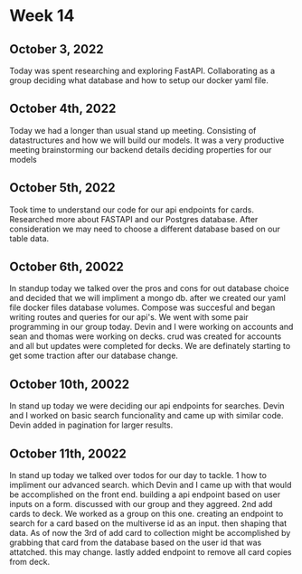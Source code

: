 # Week 14

## October 3, 2022

Today was spent researching and exploring FastAPI. Collaborating as a group deciding what database and how to setup our docker yaml file. 

## October 4th, 2022

Today we had a longer than usual stand up meeting. Consisting of datastructures and how we will build our models. It was a very productive meeting brainstorming our backend details deciding properties for our models

## October 5th, 2022

Took time to understand our code for our api endpoints for cards. Researched more about FASTAPI and our Postgres database. After consideration we may need to choose a different database based on our table data. 

## October 6th, 20022

In standup today we talked over the pros and cons for out database choice and decided that we will impliment a mongo db. after we created our yaml file docker files database volumes. Compose was succesful and began writing routes and queries for our api's. We went with some pair programming in our group today. Devin and I were working on accounts and sean and thomas were working on decks. 
crud was created for accounts and all but updates were completed for decks. We are definately starting to get some traction after our database change. 

## October 10th, 20022

In stand up today we were deciding our api endpoints for searches. Devin and I worked on basic search funcionality and came up with similar code. Devin added in pagination for larger results. 


## October 11th, 20022

In stand up today we talked over todos for our day to tackle. 1 how to impliment our advanced search. which Devin and I came up with that would be accomplished on the front end. building a api endpoint based on user inputs on a form. discussed with our group and they aggreed.  2nd add cards to deck. We worked as a group on this one. creating an endpoint to search for a card based on the multiverse id as an input. then shaping that data. As of now the 3rd of add card to collection might be accomplished by grabbing that card from the database based on the user id that was attatched. this may change. lastly added endpoint to remove all card copies from deck.
